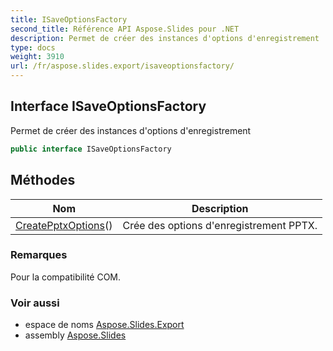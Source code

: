 ```yaml
---
title: ISaveOptionsFactory
second_title: Référence API Aspose.Slides pour .NET
description: Permet de créer des instances d'options d'enregistrement
type: docs
weight: 3910
url: /fr/aspose.slides.export/isaveoptionsfactory/
---
```


## Interface ISaveOptionsFactory

Permet de créer des instances d'options d'enregistrement

```csharp
public interface ISaveOptionsFactory
```

## Méthodes

| Nom | Description |
| --- | --- |
| [CreatePptxOptions](../../aspose.slides.export/isaveoptionsfactory/createpptxoptions)() | Crée des options d'enregistrement PPTX. |

### Remarques

Pour la compatibilité COM.

### Voir aussi

* espace de noms [Aspose.Slides.Export](../../aspose.slides.export)
* assembly [Aspose.Slides](../../)

<!-- NE PAS ÉDITER : généré par xmldocmd pour Aspose.Slides.dll -->
